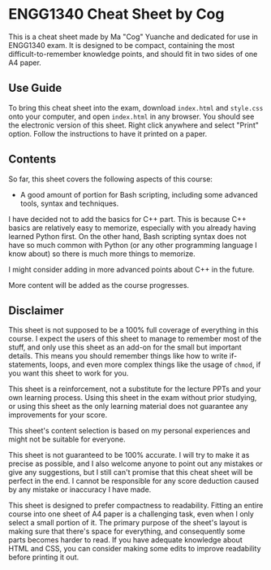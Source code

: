 # ENGG1340 Cheat Sheet by Cog

This is a cheat sheet made by Ma "Cog" Yuanche and dedicated for use in ENGG1340 exam. It is designed to be compact,
containing the most difficult-to-remember knowledge points, and should fit in two sides of one A4 paper.

## Use Guide

To bring this cheat sheet into the exam, download `index.html` and `style.css` onto your computer, and open `index.html`
in any browser. You should see the electronic version of this sheet. Right click anywhere and select "Print" option.
Follow the instructions to have it printed on a paper.

## Contents

So far, this sheet covers the following aspects of this course:

- A good amount of portion for Bash scripting, including some advanced tools, syntax and techniques.

I have decided not to add the basics for C++ part. This is because C++ basics are relatively easy to memorize,
especially with you already having learned Python first. On the other hand, Bash scripting syntax does not have so much
common with Python (or any other programming language I know about) so there is much more things to memorize.

I might consider adding in more advanced points about C++ in the future.

More content will be added as the course progresses.

## Disclaimer

This sheet is not supposed to be a 100% full coverage of everything in this course. I expect the users of this sheet to
manage to remember most of the stuff, and only use this sheet as an add-on for the small but important details. This
means you should remember things like how to write if-statements, loops, and even more complex things like the usage of
`chmod`, if you want this sheet to work for you.

This sheet is a reinforcement, not a substitute for the lecture PPTs and your own learning process. Using this sheet in
the exam without prior studying, or using this sheet as the only learning material does not guarantee any improvements
for your score.

This sheet's content selection is based on my personal experiences and might not be suitable for everyone.

This sheet is not guaranteed to be 100% accurate. I will try to make it as precise as possible, and I also welcome
anyone to point out any mistakes or give any suggestions, but I still can't promise that this cheat sheet will be 
perfect in the end. I cannot be responsible for any score deduction caused by any mistake or inaccuracy I have made.

This sheet is designed to prefer compactness to readability. Fitting an entire course into one sheet of A4 paper is a 
challenging task, even when I only select a small portion of it. The primary purpose of the sheet's layout is making
sure that there's space for everything, and consequently some parts becomes harder to read. If you have adequate
knowledge about HTML and CSS, you can consider making some edits to improve readability before printing it out.